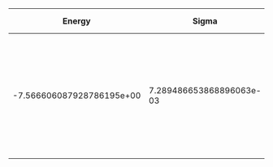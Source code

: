 | Energy                    | Sigma                    | Energy Variance          | DOF | Einf              | Method                                                       | Data Repository |
|---------------------------|--------------------------|--------------------------|-----|-------------------|--------------------------------------------------------------|-----------------|
| -7.566606087928786195e+00 | 7.289486653868896063e-03 | 7.919496643390599999e+00 | 13  | 89.14285714285714 | VMC Determinant Slater- Backflow - Jastrow (RBM) Ansatz with K=0 projections (symmetric wrt translations) |                 |
